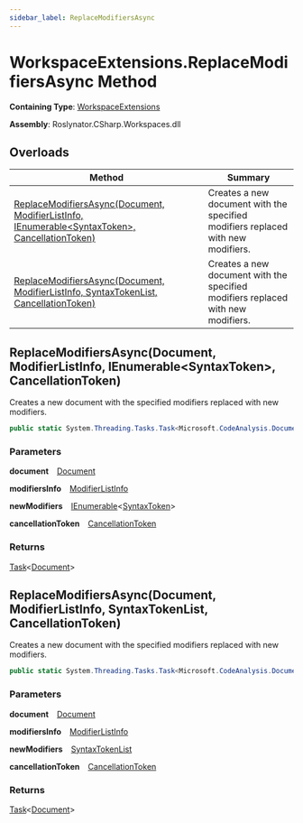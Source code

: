 ```yaml
---
sidebar_label: ReplaceModifiersAsync
---
```


# WorkspaceExtensions\.ReplaceModifiersAsync Method

**Containing Type**: [WorkspaceExtensions](../index.md)

**Assembly**: Roslynator\.CSharp\.Workspaces\.dll

## Overloads

| Method | Summary |
| ------ | ------- |
| [ReplaceModifiersAsync(Document, ModifierListInfo, IEnumerable&lt;SyntaxToken&gt;, CancellationToken)](#2100445257) | Creates a new document with the specified modifiers replaced with new modifiers\. |
| [ReplaceModifiersAsync(Document, ModifierListInfo, SyntaxTokenList, CancellationToken)](#624135533) | Creates a new document with the specified modifiers replaced with new modifiers\. |

<a id="2100445257"></a>

## ReplaceModifiersAsync\(Document, ModifierListInfo, IEnumerable&lt;SyntaxToken&gt;, CancellationToken\) 

  
Creates a new document with the specified modifiers replaced with new modifiers\.

```csharp
public static System.Threading.Tasks.Task<Microsoft.CodeAnalysis.Document> ReplaceModifiersAsync(this Microsoft.CodeAnalysis.Document document, Roslynator.CSharp.Syntax.ModifierListInfo modifiersInfo, System.Collections.Generic.IEnumerable<Microsoft.CodeAnalysis.SyntaxToken> newModifiers, System.Threading.CancellationToken cancellationToken = default)
```

### Parameters

**document** &ensp; [Document](https://docs.microsoft.com/en-us/dotnet/api/microsoft.codeanalysis.document)

**modifiersInfo** &ensp; [ModifierListInfo](../../Syntax/ModifierListInfo/index.md)

**newModifiers** &ensp; [IEnumerable](https://docs.microsoft.com/en-us/dotnet/api/system.collections.generic.ienumerable-1)&lt;[SyntaxToken](https://docs.microsoft.com/en-us/dotnet/api/microsoft.codeanalysis.syntaxtoken)&gt;

**cancellationToken** &ensp; [CancellationToken](https://docs.microsoft.com/en-us/dotnet/api/system.threading.cancellationtoken)

### Returns

[Task](https://docs.microsoft.com/en-us/dotnet/api/system.threading.tasks.task-1)&lt;[Document](https://docs.microsoft.com/en-us/dotnet/api/microsoft.codeanalysis.document)&gt;

<a id="624135533"></a>

## ReplaceModifiersAsync\(Document, ModifierListInfo, SyntaxTokenList, CancellationToken\) 

  
Creates a new document with the specified modifiers replaced with new modifiers\.

```csharp
public static System.Threading.Tasks.Task<Microsoft.CodeAnalysis.Document> ReplaceModifiersAsync(this Microsoft.CodeAnalysis.Document document, Roslynator.CSharp.Syntax.ModifierListInfo modifiersInfo, Microsoft.CodeAnalysis.SyntaxTokenList newModifiers, System.Threading.CancellationToken cancellationToken = default)
```

### Parameters

**document** &ensp; [Document](https://docs.microsoft.com/en-us/dotnet/api/microsoft.codeanalysis.document)

**modifiersInfo** &ensp; [ModifierListInfo](../../Syntax/ModifierListInfo/index.md)

**newModifiers** &ensp; [SyntaxTokenList](https://docs.microsoft.com/en-us/dotnet/api/microsoft.codeanalysis.syntaxtokenlist)

**cancellationToken** &ensp; [CancellationToken](https://docs.microsoft.com/en-us/dotnet/api/system.threading.cancellationtoken)

### Returns

[Task](https://docs.microsoft.com/en-us/dotnet/api/system.threading.tasks.task-1)&lt;[Document](https://docs.microsoft.com/en-us/dotnet/api/microsoft.codeanalysis.document)&gt;

